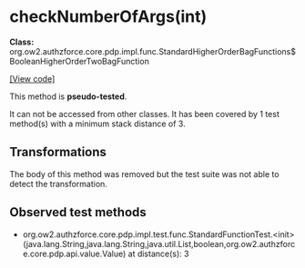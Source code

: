 # checkNumberOfArgs(int)

**Class:** org.ow2.authzforce.core.pdp.impl.func.StandardHigherOrderBagFunctions$BooleanHigherOrderTwoBagFunction

[[View code]](https://github.com/authzforce/core/blob/83605491a8cd41e0420592a1313775576f3fa3a3/pdp-engine/src/main/java//org/ow2/authzforce/core/pdp/impl/func/StandardHigherOrderBagFunctions.java#L83)

This method is **pseudo-tested**.


It can not be accessed from other classes. 
It has been covered by 1 test method(s) with a minimum stack distance of 3.

## Transformations

The body of this method was removed but the test suite was not able to detect the transformation.



## Observed test methods

* org.ow2.authzforce.core.pdp.impl.test.func.StandardFunctionTest.&lt;init&gt;(java.lang.String,java.lang.String,java.util.List,boolean,org.ow2.authzforce.core.pdp.api.value.Value) at distance(s): 3

